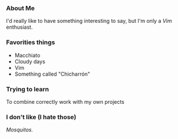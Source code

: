 
### About Me

I'd really like to have something interesting to say, but I'm only a _Vim_ enthusiast.


### Favorities things

* Macchiato
* Cloudy days
* Vim 
* Something called "Chicharrón"

### Trying to learn

To combine correctly work with my own projects

### I don't like (I hate those)

_Mosquitos._
